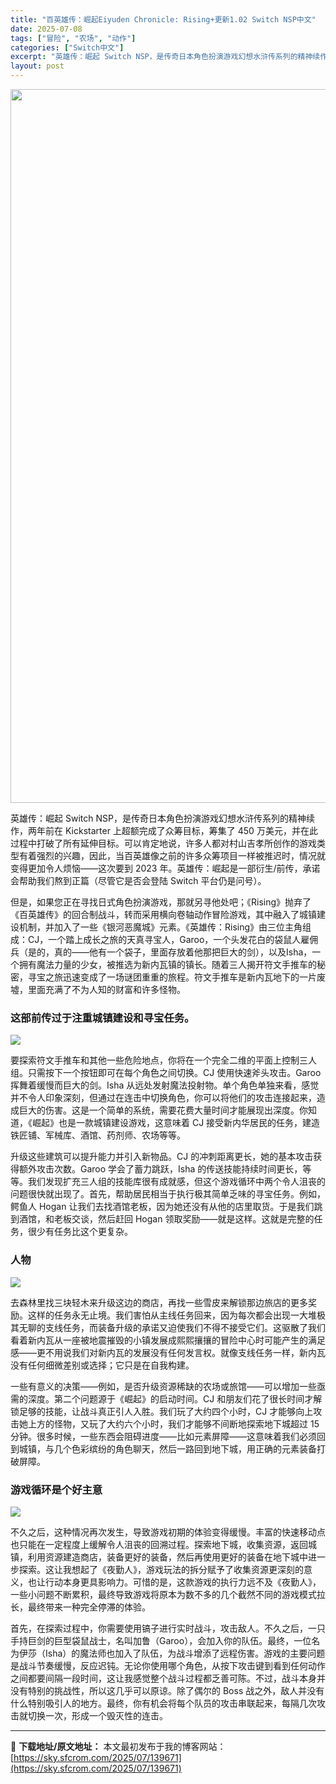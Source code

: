 ```yaml
---
title: "百英雄传：崛起Eiyuden Chronicle: Rising+更新1.02 Switch NSP中文"
date: 2025-07-08
tags: ["冒险", "农场", "动作"]
categories: ["Switch中文"]
excerpt: "英雄传：崛起 Switch NSP，是传奇日本角色扮演游戏幻想水浒传系列的精神续作，两年前在 Kickstarter 上超额完成了众筹目标，筹集了 450 万美元，并在此过程中打破了所有延伸目标。可以肯定地说，许多人都对村山吉孝所创作的游戏类型有着强烈的兴趣，因此，当百英雄像之前的许多众筹项目一样被&hellip;"
layout: post
---
```


<img class="aligncenter size-full wp-image-139672" src="https://sky.sfcrom.com/wp-content/uploads/2025/07/2025070814252931.webp" alt="" width="700" height="1142" />

<span>英雄传：崛起 Switch NSP，是传奇日本角色扮演游戏幻想水浒传系列的精神续作，两年前在 Kickstarter 上超额完成了众筹目标，筹集了 450 万美元，并在此过程中打破了所有延伸目标。可以肯定地说，许多人都对村山吉孝所创作的游戏类型有着强烈的兴趣，因此，当百英雄像之前的许多众筹项目一样被推迟时，情况就变得更加令人烦恼——这次要到 2023 年。英雄传：崛起是一部衍生/前传，承诺会帮助我们熬到正篇（尽管它是否会登陆 Switch 平台仍是问号）。</span>

<span>但是，如果您正在寻找日式角色扮演游戏，那就另寻他处吧；《Rising》抛弃了《百英雄传》的回合制战斗，转而采用横向卷轴动作冒险游戏，其中融入了城镇建设机制，并加入了一些《银河恶魔城》元素。《英雄传：Rising》由三位主角组成：CJ，一个踏上成长之旅的天真寻宝人，Garoo，一个头发花白的袋鼠人雇佣兵（是的，真的——他有一个袋子，里面存放着他那把巨大的剑），以及Isha，一个拥有魔法力量的少女，被推选为新内瓦镇的镇长。随着三人揭开符文手推车的秘密，寻宝之旅迅速变成了一场谜团重重的旅程。符文手推车是新内瓦地下的一片废墟，里面充满了不为人知的财富和许多怪物。</span>
<h3><span>这部前传过于注重城镇建设和寻宝任务。</span></h3>
<img src="https://img-eshop.cdn.nintendo.net/i/bee1a3aa8900a803fb60c820a0d945e990b261665f7bd6b236d2b26f991cbc9b.jpg?w=1000" />

<span>要探索符文手推车和其他一些危险地点，你将在一个完全二维的平面上控制三人组。只需按下一个按钮即可在每个角色之间切换。CJ 使用快速斧头攻击。Garoo 挥舞着缓慢而巨大的剑。Isha 从远处发射魔法投射物。单个角色单独来看，感觉并不令人印象深刻，但通过在连击中切换角色，你可以将他们的攻击连接起来，造成巨大的伤害。这是一个简单的系统，需要花费大量时间才能展现出深度。你知道，《崛起》也是一款城镇建设游戏，这意味着 CJ 接受新内华居民的任务，建造铁匠铺、军械库、酒馆、药剂师、农场等等。</span>

<span>升级这些建筑可以提升能力并引入新物品。CJ 的冲刺距离更长，她的基本攻击获得额外攻击次数。Garoo 学会了蓄力跳跃，Isha 的传送技能持续时间更长，等等。我们发现扩充三人组的技能库很有成就感，但这个游戏循环中两个令人沮丧的问题很快就出现了。首先，帮助居民相当于执行极其简单乏味的寻宝任务。例如，鳄鱼人 Hogan 让我们去找酒馆老板，因为她还没有从他的店里取货。于是我们跳到酒馆，和老板交谈，然后赶回 Hogan 领取奖励——就是这样。这就是完整的任务，很少有任务比这个更复杂。</span>
<h3><span>人物</span></h3>
<img src="https://img-eshop.cdn.nintendo.net/i/5f5434e7be5fb2b8850436825e71e7c2a3b8e78bc46a9e3857689f62e0012cd0.jpg?w=1000" />

<span>去森林里找三块轻木来升级这边的商店，再找一些雪皮来解锁那边旅店的更多奖励。这样的任务永无止境。我们害怕从主线任务回来，因为每次都会出现一大堆极其无聊的支线任务，而装备升级的承诺又迫使我们不得不接受它们。这驱散了我们看着新内瓦从一座被地震摧毁的小镇发展成熙熙攘攘的冒险中心时可能产生的满足感——更不用说我们对新内瓦的发展没有任何发言权。就像支线任务一样，新内瓦没有任何细微差别或选择；它只是在自我构建。</span>

<span>一些有意义的决策——例如，是否升级资源稀缺的农场或旅馆——可以增加一些亟需的深度。第二个问题源于《崛起》的启动时间。CJ 和朋友们花了很长时间才解锁足够的技能，让战斗真正引人入胜。我们玩了大约四个小时，CJ 才能够向上攻击她上方的怪物，又玩了大约六个小时，我们才能够不间断地探索地下城超过 15 分钟。很多时候，一些东西会阻碍进度——比如元素屏障——这意味着我们必须回到城镇，与几个色彩缤纷的角色聊天，然后一路回到地下城，用正确的元素装备打破屏障。</span>
<h3><span>游戏循环是个好主意</span></h3>
<img src="https://img-eshop.cdn.nintendo.net/i/a3739b75dabd862a657670dec45c0e616ca71e85151d886224d45597a49bc42e.jpg?w=1000" />

<span>不久之后，这种情况再次发生，导致游戏初期的体验变得缓慢。丰富的快速移动点也只能在一定程度上缓解令人沮丧的回溯过程。探索地下城，收集资源，返回城镇，利用资源建造商店，装备更好的装备，然后再使用更好的装备在地下城中进一步探索。这让我想起了《夜勤人》，游戏玩法的拆分赋予了收集资源更深刻的意义，也让行动本身更具影响力。可惜的是，这款游戏的执行力远不及《夜勤人》，一些小问题不断累积，最终导致游戏将原本为数不多的几个截然不同的游戏模式拉长，最终带来一种完全停滞的体验。</span>

<span>首先，在探索过程中，你需要使用镐子进行实时战斗，攻击敌人。不久之后，一只手持巨剑的巨型袋鼠战士，名叫加鲁（Garoo），会加入你的队伍。最终，一位名为伊莎（Isha）的魔法师也加入了队伍，为战斗增添了远程伤害。游戏的主要问题是战斗节奏缓慢，反应迟钝。无论你使用哪个角色，从按下攻击键到看到任何动作之间都要间隔一段时间，这让我感觉整个战斗过程都乏善可陈。不过，战斗本身并没有特别的挑战性，所以这几乎可以原谅。除了偶尔的 Boss 战之外，敌人并没有什么特别吸引人的地方。最终，你有机会将每个队员的攻击串联起来，每隔几次攻击就切换一次，形成一个毁灭性的连击。</span>

---
📖 **下载地址/原文地址：** 本文最初发布于我的博客网站：[https://sky.sfcrom.com/2025/07/139671](https://sky.sfcrom.com/2025/07/139671)
